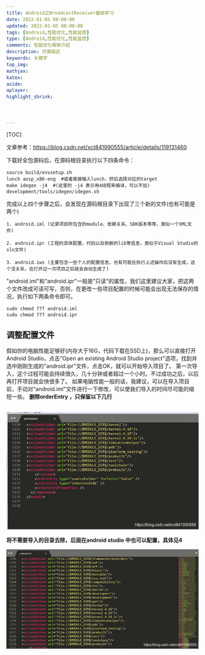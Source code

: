 ```yaml
---
title: Android之BroadcastReceiver基础学习
date: 2022-01-05 00:00:00
updated: 2022-01-05 00:00:00
tags: [Android,性能优化,性能监控]
type: [Android,性能优化,性能监控]
comments: 性能优化框架介绍
description: 页面描述
keywords: 关键字
top_img:
mathjax:
katex:
aside:
aplayer:
highlight_shrink:



---
```


[TOC]



文章参考：https://blog.csdn.net/xct841990555/article/details/119131460





下载好全包源码后，在源码根目录执行以下四条命令：

```shell
source build/envsetup.sh
lunch aosp_x86-eng  #或者直接输入lunch，然后选择对应的target
make idegen -j4  #(这里的 -j4 表示用4线程来编译，可以不加)
development/tools/idegen/idegen.sh
```

完成以上四个步骤之后，会发现在源码根目录下出现了三个新的文件(也有可能是两个)

```shell
1. android.iml (记录项目所包含的module、依赖关系、SDK版本等等，类似一个XML文件)

2. android.ipr (工程的具体配置，代码以及依赖的lib等信息，类似于Visual Studio的sln文件)

3. android.iws (主要包含一些个人的配置信息，也有可能在执行上述操作后没有生成，这个没关系，在打开过一次项目之后就会自动生成了)
```



"android.iml"和"android.ipr"一般是"只读"的属性，我们这里建议大家，把这两个文件改成可读可写，否则，在更改一些项目配置的时候可能会出现无法保存的情况，执行如下两条命令即可。

```shell
sudo chmod 777 android.iml
sudo chmod 777 android.ipr
```



## 调整配置文件

假如你的电脑性能足够好(内存大于16G，代码下载在SSD上)，那么可以直接打开Android Studio，点击"Open an existing Android Studio project"选项，找到并选中刚刚生成的"android.ipr"文件，点击OK，就可以开始导入项目了。 第一次导入，这个过程可能会持续很久，几十分钟或者超过一个小时。不过成功之后，以后再打开项目就会快很多了。 如果电脑性能一般的话，我建议，可以在导入项目前，手动对"android.iml"文件进行一下修改，可以使我们导入的时间尽可能的缩短一些。
**删除orderEntry ，只保留以下几行**



​	![img](images/center.png)



**将不需要导入的目录去除，后面在android studio 中也可以配置，具体见4**

![img](images/16541808078655.png)

